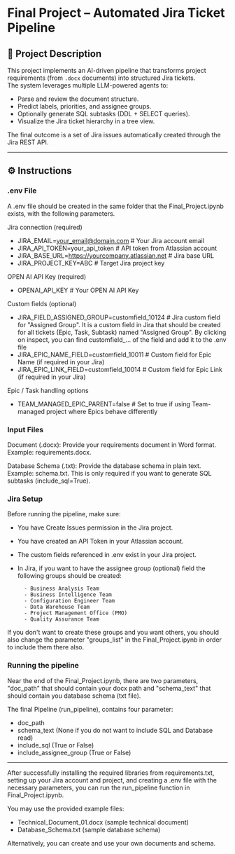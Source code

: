 # Final Project – Automated Jira Ticket Pipeline

## 📖 Project Description
This project implements an AI-driven pipeline that transforms project requirements (from `.docx` documents) into structured Jira tickets.  
The system leverages multiple LLM-powered agents to:
- Parse and review the document structure.
- Predict labels, priorities, and assignee groups.
- Optionally generate SQL subtasks (DDL + SELECT queries).
- Visualize the Jira ticket hierarchy in a tree view.

The final outcome is a set of Jira issues automatically created through the Jira REST API.

---

## ⚙️ Instructions


### .env File

A .env file should be created in the same folder that the Final_Project.ipynb exists, with the following parameters.

Jira connection (required)
- JIRA_EMAIL=your_email@domain.com          # Your Jira account email
- JIRA_API_TOKEN=your_api_token             # API token from Atlassian account
- JIRA_BASE_URL=https://yourcompany.atlassian.net  # Jira base URL
- JIRA_PROJECT_KEY=ABC                      # Target Jira project key

OPEN AI API Key (required)
- OPENAI_API_KEY                            # Your OPEN AI API Key

Custom fields (optional)
- JIRA_FIELD_ASSIGNED_GROUP=customfield_10124  # Jira custom field for "Assigned Group". It is a custom field in Jira that should be created for all tickets (Epic, Task, Subtask) named "Assigned Group". By clicking on inspect, you can find customfield_... of the field and add it to the .env file
- JIRA_EPIC_NAME_FIELD=customfield_10011       # Custom field for Epic Name (if required in your Jira)
- JIRA_EPIC_LINK_FIELD=customfield_10014       # Custom field for Epic Link (if required in your Jira)

Epic / Task handling options
- TEAM_MANAGED_EPIC_PARENT=false    # Set to true if using Team-managed project where Epics behave differently


### Input Files

Document (.docx):
Provide your requirements document in Word format. Example: requirements.docx.

Database Schema (.txt):
Provide the database schema in plain text. Example: schema.txt.
This is only required if you want to generate SQL subtasks (include_sql=True).


### Jira Setup

Before running the pipeline, make sure:
- You have Create Issues permission in the Jira project.
- You have created an API Token in your Atlassian account.
- The custom fields referenced in .env exist in your Jira project.
- In Jira, if you want to have the assignee group (optional) field the following groups should be created:

        - Business Analysis Team
        - Business Intelligence Team
        - Configuration Engineer Team
        - Data Warehouse Team
        - Project Management Office (PMO)
        - Quality Assurance Team

If you don't want to create these groups and you want others, you should also change the parameter "groups_list" in the Final_Project.ipynb in order to include them there also.


### Running the pipeline

Near the end of the Final_Project.ipynb, there are two parameters, "doc_path" that should contain your docx path and "schema_text" that should contain you database schema (txt file).

The final Pipeline (run_pipeline), contains four parameter:
- doc_path
- schema_text (None if you do not want to include SQL and Database read)
- include_sql (True or False)
- include_assignee_group (True or False)

---

After successfully installing the required libraries from requirements.txt, setting up your Jira account and project, and creating a .env file with the necessary parameters, you can run the run_pipeline function in Final_Project.ipynb.

You may use the provided example files:
- Technical_Document_01.docx (sample technical document)
- Database_Schema.txt (sample database schema)

Alternatively, you can create and use your own documents and schema.
